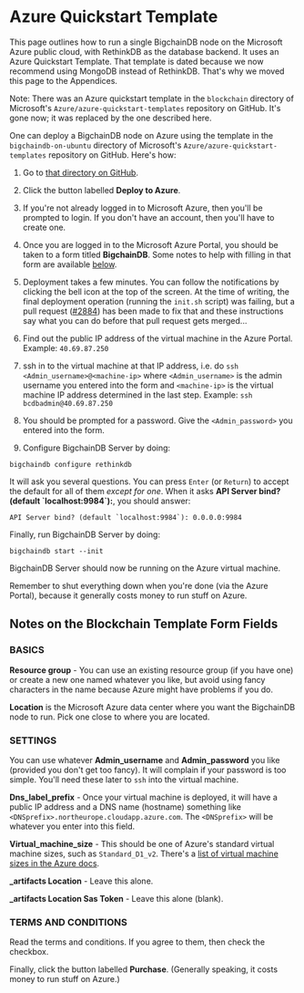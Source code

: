 # Azure Quickstart Template

This page outlines how to run a single BigchainDB node on the Microsoft Azure public cloud, with RethinkDB as the database backend. It uses an Azure Quickstart Template. That template is dated because we now recommend using MongoDB instead of RethinkDB. That's why we moved this page to the Appendices.

Note: There was an Azure quickstart template in the `blockchain` directory of Microsoft's `Azure/azure-quickstart-templates` repository on GitHub. It's gone now; it was replaced by the one described here.

One can deploy a BigchainDB node on Azure using the template in the `bigchaindb-on-ubuntu` directory of Microsoft's `Azure/azure-quickstart-templates` repository on GitHub. Here's how:

1. Go to [that directory on GitHub](https://github.com/Azure/azure-quickstart-templates/tree/master/bigchaindb-on-ubuntu).

1. Click the button labelled **Deploy to Azure**.

1. If you're not already logged in to Microsoft Azure, then you'll be prompted to login. If you don't have an account, then you'll have to create one.

1. Once you are logged in to the Microsoft Azure Portal, you should be taken to a form titled **BigchainDB**. Some notes to help with filling in that form are available [below](azure-quickstart-template.html#notes-on-the-blockchain-template-form-fields).

1. Deployment takes a few minutes. You can follow the notifications by clicking the bell icon at the top of the screen. At the time of writing, the final deployment operation (running the `init.sh` script) was failing, but a pull request ([#2884](https://github.com/Azure/azure-quickstart-templates/pull/2884)) has been made to fix that and these instructions say what you can do before that pull request gets merged...

1. Find out the public IP address of the virtual machine in the Azure Portal. Example: `40.69.87.250`

1. ssh in to the virtual machine at that IP address, i.e. do `ssh <Admin_username>@<machine-ip>` where `<Admin_username>` is the admin username you entered into the form and `<machine-ip>` is the virtual machine IP address determined in the last step. Example: `ssh bcdbadmin@40.69.87.250`

1. You should be prompted for a password. Give the `<Admin_password>` you entered into the form.

1. Configure BigchainDB Server by doing:
```text
bigchaindb configure rethinkdb
```
It will ask you several questions. You can press `Enter` (or `Return`) to accept the default for all of them *except for one*. When it asks **API Server bind? (default \`localhost:9984\`):**, you should answer:
```text
API Server bind? (default `localhost:9984`): 0.0.0.0:9984
```

Finally, run BigchainDB Server by doing:
```text
bigchaindb start --init
```

BigchainDB Server should now be running on the Azure virtual machine.

Remember to shut everything down when you're done (via the Azure Portal), because it generally costs money to run stuff on Azure.


## Notes on the Blockchain Template Form Fields

### BASICS

**Resource group** - You can use an existing resource group (if you have one) or create a new one named whatever you like, but avoid using fancy characters in the name because Azure might have problems if you do.

**Location** is the Microsoft Azure data center where you want the BigchainDB node to run. Pick one close to where you are located.

### SETTINGS

You can use whatever **Admin\_username** and **Admin\_password** you like (provided you don't get too fancy). It will complain if your password is too simple. You'll need these later to `ssh` into the virtual machine.

**Dns\_label\_prefix** - Once your virtual machine is deployed, it will have a public IP address and a DNS name (hostname) something like `<DNSprefix>.northeurope.cloudapp.azure.com`. The `<DNSprefix>` will be whatever you enter into this field.

**Virtual\_machine\_size** - This should be one of Azure's standard virtual machine sizes, such as `Standard_D1_v2`. There's a [list of virtual machine sizes in the Azure docs](https://docs.microsoft.com/en-us/azure/virtual-machines/virtual-machines-windows-sizes?toc=%2fazure%2fvirtual-machines%2fwindows%2ftoc.json).

**\_artifacts Location** - Leave this alone.

**\_artifacts Location Sas Token** - Leave this alone (blank).

### TERMS AND CONDITIONS

Read the terms and conditions. If you agree to them, then check the checkbox.

Finally, click the button labelled **Purchase**. (Generally speaking, it costs money to run stuff on Azure.)
